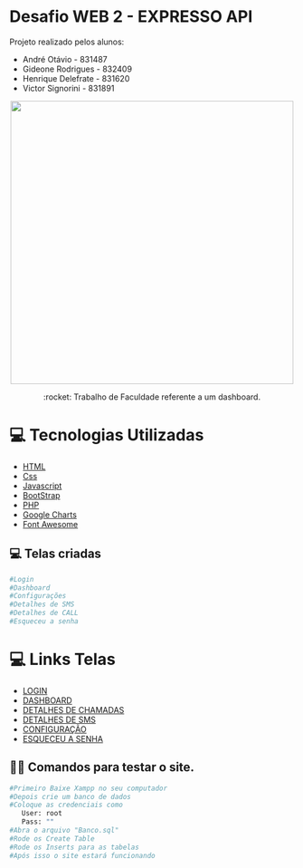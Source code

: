 # Desafio WEB 2 - EXPRESSO API
Projeto realizado pelos alunos:
- André Otávio - 831487
- Gideone Rodrigues - 832409
- Henrique Delefrate - 831620
- Victor Signorini - 831891

<p align="center">
   <img src="https://github.com/dequim1000/Desafio_Web/blob/main/images/Logo.png" width="500"/>   
</p>
<p align="center">:rocket: Trabalho de Faculdade referente a um dashboard.</p>

# :computer: Tecnologias Utilizadas
<ul>
  <li><a href="https://www.w3schools.com/html/">HTML</a></li>
  <li><a href="https://www.w3schools.com/Css/">Css</a></li>
  <li><a href="https://www.javascript.com/">Javascript</a></li>
  <li><a href="https://getbootstrap.com/">BootStrap</a></li>
  <li><a href="https://www.php.net/">PHP</a></li>
  <li><a href="https://developers.google.com/chart/">Google Charts</a></li>
  <li><a href="https://fontawesome.com/">Font Awesome</a></li>
</ul>


## 💻 Telas criadas

```bash
#Login
#Dashboard
#Configurações
#Detalhes de SMS
#Detalhes de CALL
#Esqueceu a senha
```

# :computer: Links Telas
<ul>
  <li><a href="https://github.com/dequim1000/Desafio_Web/blob/main/login.html">LOGIN</a></li>
  <li><a href="https://github.com/dequim1000/Desafio_Web/blob/main/views/dashboard.html">DASHBOARD</a></li>
  <li><a href="https://github.com/dequim1000/Desafio_Web/blob/main/views/planos.html">DETALHES DE CHAMADAS</a></li>
  <li><a href="https://github.com/dequim1000/Desafio_Web/blob/main/views/sms.html">DETALHES DE SMS</a></li>
  <li><a href="https://github.com/dequim1000/Desafio_Web/blob/main/views/configuracao.html">CONFIGURAÇÃO</a></li>
  <li><a href="#">ESQUECEU A SENHA</a></li>
</ul>

## 👨‍💻 Comandos para testar o site.

```bash
#Primeiro Baixe Xampp no seu computador
#Depois crie um banco de dados
#Coloque as credenciais como
   User: root
   Pass: ""
#Abra o arquivo "Banco.sql"
#Rode os Create Table
#Rode os Inserts para as tabelas
#Após isso o site estará funcionando
```
